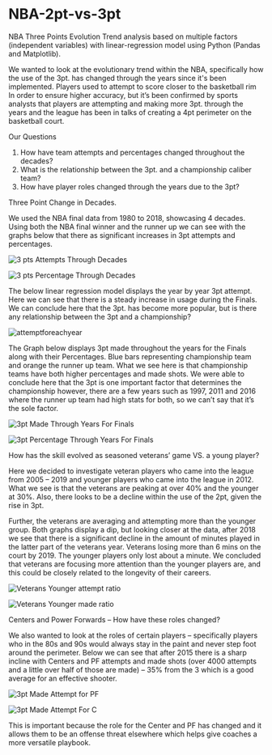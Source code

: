 # NBA-2pt-vs-3pt
NBA Three Points Evolution Trend analysis based on multiple factors (independent variables) with linear-regression model using Python (Pandas and Matplotlib).

We wanted to look at the evolutionary trend within the NBA, specifically how the use of the 3pt. has changed through the years since it's been implemented. Players used to attempt to score closer to the basketball rim In order to ensure higher accuracy, but it’s been confirmed by sports analysts that players are attempting and making more 3pt. through the years and the league has been in talks of creating a 4pt perimeter on the basketball court. 

Our Questions

1.	How have team attempts and percentages changed throughout the decades?
2.	What is the relationship between the 3pt. and a championship caliber team?
3.	How have player roles changed through the years due to the 3pt?

Three Point Change in Decades.

We used the NBA final data from 1980 to 2018, showcasing 4 decades. Using both the NBA final winner and the runner up we can see with the graphs below that there as significant increases in 3pt attempts and percentages.

![3 pts Attempts Through Decades](https://user-images.githubusercontent.com/59676112/91520474-6b9dec80-e8c3-11ea-8c77-b1352a470445.png)

![3 pts Percentage Through Decades](https://user-images.githubusercontent.com/59676112/91520502-75bfeb00-e8c3-11ea-8d56-a37e0a65c268.png)

The below linear regression model displays the year by year 3pt attempt. Here we can see that there is a steady increase in usage during the Finals. We can conclude here that the 3pt. has become more popular, but is there any relationship between the 3pt and a championship? 

![attemptforeachyear](https://user-images.githubusercontent.com/59676112/91517188-3b525000-e8bb-11ea-83f3-d5763000bece.png)

The Graph below displays 3pt made throughout the years for the Finals along with their Percentages. Blue bars representing championship team and orange the runner up team. What we see here is that championship teams have both higher percentages and made shots. We were able to conclude here that the 3pt is one important factor that determines the championship however, there are a few years such as 1997, 2011 and 2016 where the runner up team had high stats for both, so we can’t say that it’s the sole factor.

![3pt Made Through Years For Finals](https://user-images.githubusercontent.com/59676112/91520779-1e6e4a80-e8c4-11ea-98aa-d3e58ee89ba7.png)

![3pt Percentage Through Years For Finals](https://user-images.githubusercontent.com/59676112/91520816-38a82880-e8c4-11ea-9696-fad84d90af4e.png)

How has the skill evolved as seasoned veterans’ game VS. a young player?

Here we decided to investigate veteran players who came into the league from 2005 – 2019 and younger players who came into the league in 2012. What we see is that the veterans are peaking at over 40% and the younger at 30%. Also, there looks to be a decline within the use of the 2pt, given the rise in 3pt. 


Further, the veterans are averaging and attempting more than the younger group. Both graphs display a dip, but looking closer at the data, after 2018 we see that there is a significant decline in the amount of minutes played in the latter part of the veterans year. Veterans losing more than 6 mins on the court by 2019. The younger players only lost about a minute. We concluded that veterans are focusing more attention than the younger players are, and this could be closely related to the longevity of their careers.

![Veterans   Younger attempt ratio](https://user-images.githubusercontent.com/59676112/91521160-0d720900-e8c5-11ea-8d82-c52c1cc5acbe.PNG)

![Veterans   Younger made ratio](https://user-images.githubusercontent.com/59676112/91521174-1236bd00-e8c5-11ea-85bc-db1a6d752f90.PNG)

Centers and Power Forwards – How have these roles changed?

We also wanted to look at the roles of certain players – specifically players who in the 80s and 90s would always stay in the paint and never step foot around the perimeter. Below we can see that after 2015 there is a sharp incline with Centers and PF attempts and made shots (over 4000 attempts and a little over half of those are made) – 35% from the 3 which is a good average for an effective shooter.

![3pt Made   Attempt for PF](https://user-images.githubusercontent.com/59676112/91520862-5c6b6e80-e8c4-11ea-8845-e9aa54a675ff.png)

![3pt Made   Attempt For C](https://user-images.githubusercontent.com/59676112/91520888-74db8900-e8c4-11ea-9532-43daa59f7dbd.png)

This is important because the role for the Center and PF has changed and it allows them to be an offense threat elsewhere which helps give coaches a more versatile playbook. 

